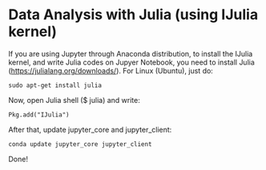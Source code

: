 # Data Analysis with Julia (using IJulia kernel)

If you are using Jupyter through Anaconda distribution, to install the IJulia kernel, and write Julia codes on Jupyer Notebook, 
you need to install Julia (https://julialang.org/downloads/). For Linux (Ubuntu), just do:

```
sudo apt-get install julia
```

Now, open Julia shell ($ julia) and write:

```
Pkg.add("IJulia")
```

After that, update jupyter_core and jupyter_client:

```
conda update jupyter_core jupyter_client
```

Done!
